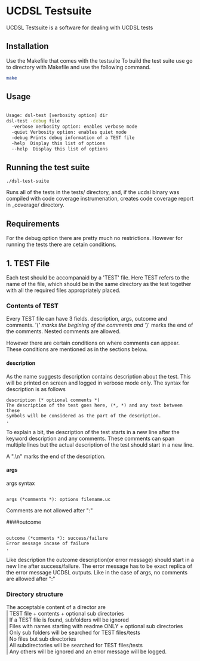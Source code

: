 # UCDSL Testsuite

UCDSL Testsuite is a software for dealing with UCDSL tests

## Installation

Use the Makefile that comes with the testsuite
To build the test suite use go to directory with Makefile and use
the following command.

```bash
make
```

## Usage

```bash

Usage: dsl-test [verbosity option] dir
dsl-test -debug file
  -verbose Verbosity option: enables verbose mode
  -quiet Verbosity option: enables quiet mode
  -debug Prints debug information of a TEST file
  -help  Display this list of options
  --help  Display this list of options

```

## Running the test suite

```
./dsl-test-suite
```

Runs all of the tests in the tests/ directory,
and, if the ucdsl binary was compiled with code coverage instrumenation,
creates code coverage report in _coverage/ directory.


## Requirements

For the debug option there are pretty much no restrictions.
However for running the tests there are cetain conditions.

## 1. TEST File
Each test should be accompanaid by a 'TEST' file. Here TEST
refers to the name of the file, which should be in the same directory
as the test together with all the required files appropriately placed.

### Contents of TEST
Every TEST file can have 3 fields. description, args, outcome and comments.
'(*' marks the begining of the comments and '*)' marks the end of the comments.
Nested comments are allowed.

However there are certain conditions on where comments can appear.
These conditions are mentioned as in the sections below.

#### description
As the name suggests description contains description about the test.
This will be printed on screen and logged in verbose mode only.
The syntax for description is as follows

```
description (* optional comments *)
The description of the test goes here, (*, *) and any text between these
symbols will be considered as the part of the description.
.

```

To explain a bit, the description of the test starts in a new line after
the keyword description and any comments. These comments can span multiple lines
but the actual description of the test should start in a new line.

A ".\n" marks the end of the description.


#### args
args syntax
```

args (*comments *): options filename.uc

```

Comments are not allowed after ":"

####outcome

```

outcome (*comments *): success/failure
Error message incase of failure
.

```

Like description the outcome description(or error message) should start in
a new line after success/failure. The error message has to be exact replica
of the error message UCDSL outputs. Like in the case of args, no comments are
allowed after ":"

### Directory structure

The acceptable content of a director are                                                                                                                                                                 
  | TEST file + contents + optional sub directories                                                                                                                                                  
   | If a TEST file is found, subfolders will be ignored                                                                                                                                              
  | Files with names starting with readme ONLY + optional sub directories                                                                                                                             
   | Only sub folders will be searched for TEST files/tests                                                                                                                                           
  | No files but sub directories                                                                                                                                                                      
   | All subdirectories will be searched for TEST files/tests                                                                                                                                         
  | Any others will be ignored and an error message will be logged. 




